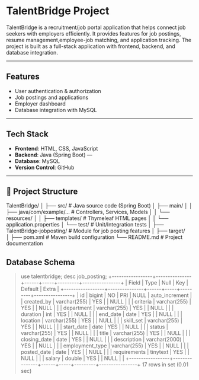 # TalentBridge Project  

TalentBridge is a recruitment/job portal application that helps connect job seekers with employers efficiently.
It provides features for job postings, resume management,employee-job matching, and application tracking.
The project is built as a full-stack application with frontend, backend, and database integration.

---

## Features  
- User authentication & authorization  
- Job postings and applications  
- Employer dashboard  
- Database integration with MySQL  

---

## Tech Stack  
- **Frontend**: HTML, CSS, JavaScript 
- **Backend**:  Java (Spring Boot) —
- **Database**: MySQL   
- **Version Control**: GitHub  

---

## 📂 Project Structure  
TalentBridge/
│
├── src/                         # Java source code (Spring Boot)
│   ├── main/
│   │   ├── java/com/example/... # Controllers, Services, Models
│   │   └── resources/
│   │       ├── templates/       # Thymeleaf HTML pages
│   │       └── application.properties
│   └── test/                    # Unit/Integration tests
│
├── TalentBridge-jobposting/     # Module for job posting features
│
├── target/                     
│
├── pom.xml                      # Maven build configuration
└── README.md                    # Project documentation
## Database Schema

>use talentbridge;
> desc job_posting;
+-----------------+---------------+------+-----+---------+----------------+
| Field           | Type          | Null | Key | Default | Extra          |
+-----------------+---------------+------+-----+---------+----------------+
| id              | bigint        | NO   | PRI | NULL    | auto_increment |
| created_by      | varchar(255)  | YES  |     | NULL    |                |
| criteria        | varchar(255)  | YES  |     | NULL    |                |
| department      | varchar(255)  | YES  |     | NULL    |                |
| duration        | int           | YES  |     | NULL    |                |
| end_date        | date          | YES  |     | NULL    |                |
| location        | varchar(255)  | YES  |     | NULL    |                |
| skill_set       | varchar(255)  | YES  |     | NULL    |                |
| start_date      | date          | YES  |     | NULL    |                |
| status          | varchar(255)  | YES  |     | NULL    |                |
| title           | varchar(255)  | YES  |     | NULL    |                |
| closing_date    | date          | YES  |     | NULL    |                |
| description     | varchar(2000) | YES  |     | NULL    |                |
| employment_type | varchar(255)  | YES  |     | NULL    |                |
| posted_date     | date          | YES  |     | NULL    |                |
| requirements    | tinytext      | YES  |     | NULL    |                |
| salary          | double        | YES  |     | NULL    |                |
+-----------------+---------------+------+-----+---------+----------------+
17 rows in set (0.01 sec)
